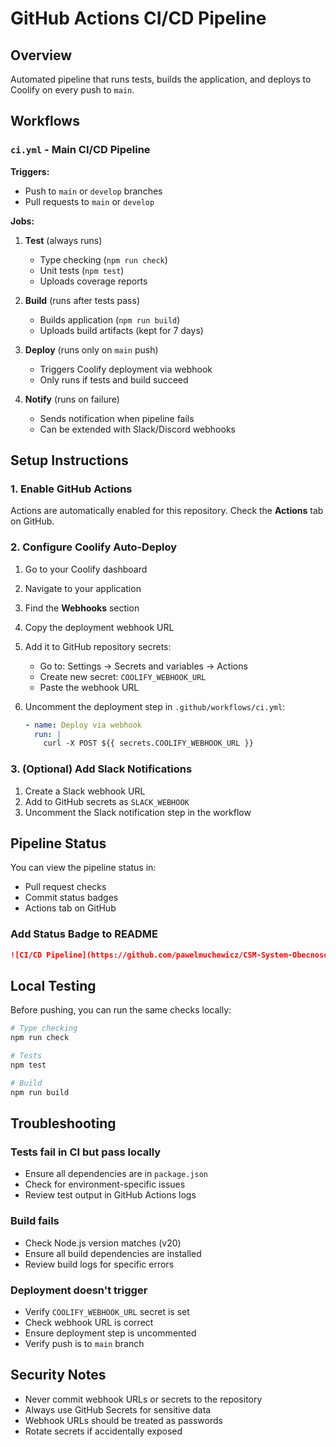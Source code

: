 # GitHub Actions CI/CD Pipeline

## Overview

Automated pipeline that runs tests, builds the application, and deploys to Coolify on every push to `main`.

## Workflows

### `ci.yml` - Main CI/CD Pipeline

**Triggers:**
- Push to `main` or `develop` branches
- Pull requests to `main` or `develop`

**Jobs:**

1. **Test** (always runs)
   - Type checking (`npm run check`)
   - Unit tests (`npm test`)
   - Uploads coverage reports

2. **Build** (runs after tests pass)
   - Builds application (`npm run build`)
   - Uploads build artifacts (kept for 7 days)

3. **Deploy** (runs only on `main` push)
   - Triggers Coolify deployment via webhook
   - Only runs if tests and build succeed

4. **Notify** (runs on failure)
   - Sends notification when pipeline fails
   - Can be extended with Slack/Discord webhooks

## Setup Instructions

### 1. Enable GitHub Actions

Actions are automatically enabled for this repository. Check the **Actions** tab on GitHub.

### 2. Configure Coolify Auto-Deploy

1. Go to your Coolify dashboard
2. Navigate to your application
3. Find the **Webhooks** section
4. Copy the deployment webhook URL
5. Add it to GitHub repository secrets:
   - Go to: Settings → Secrets and variables → Actions
   - Create new secret: `COOLIFY_WEBHOOK_URL`
   - Paste the webhook URL

6. Uncomment the deployment step in `.github/workflows/ci.yml`:
   ```yaml
   - name: Deploy via webhook
     run: |
       curl -X POST ${{ secrets.COOLIFY_WEBHOOK_URL }}
   ```

### 3. (Optional) Add Slack Notifications

1. Create a Slack webhook URL
2. Add to GitHub secrets as `SLACK_WEBHOOK`
3. Uncomment the Slack notification step in the workflow

## Pipeline Status

You can view the pipeline status in:
- Pull request checks
- Commit status badges
- Actions tab on GitHub

### Add Status Badge to README

```markdown
![CI/CD Pipeline](https://github.com/pawelmuchewicz/CSM-System-Obecnosci-2.0/actions/workflows/ci.yml/badge.svg)
```

## Local Testing

Before pushing, you can run the same checks locally:

```bash
# Type checking
npm run check

# Tests
npm test

# Build
npm run build
```

## Troubleshooting

### Tests fail in CI but pass locally
- Ensure all dependencies are in `package.json`
- Check for environment-specific issues
- Review test output in GitHub Actions logs

### Build fails
- Check Node.js version matches (v20)
- Ensure all build dependencies are installed
- Review build logs for specific errors

### Deployment doesn't trigger
- Verify `COOLIFY_WEBHOOK_URL` secret is set
- Check webhook URL is correct
- Ensure deployment step is uncommented
- Verify push is to `main` branch

## Security Notes

- Never commit webhook URLs or secrets to the repository
- Always use GitHub Secrets for sensitive data
- Webhook URLs should be treated as passwords
- Rotate secrets if accidentally exposed
